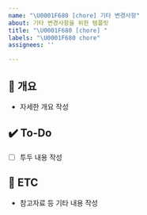 ```yaml
---
name: "\U0001F680 [chore] 기타 변경사항"
about: 기타 변경사항을 위한 템플릿
title: "\U0001F680 [chore] "
labels: "\U0001F680 chore"
assignees: ''

---
```


## 📝 개요
- 자세한 개요 작성

## ✔️ To-Do
- [ ] 투두 내용 작성

## 👀 ETC
- 참고자료 등 기타 내용 작성
